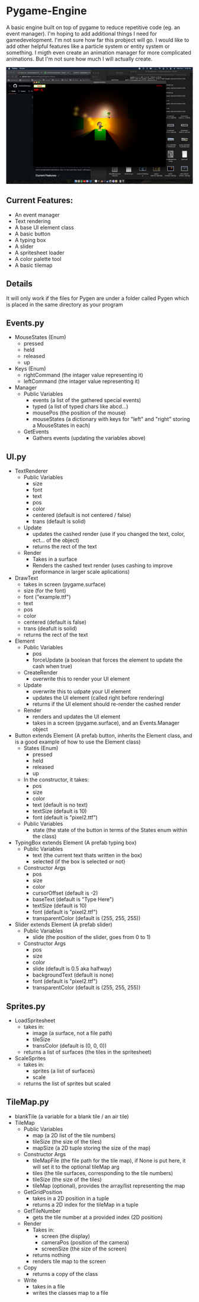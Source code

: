 # Pygame-Engine
A basic engine built on top of pygame to reduce repetitive code (eg. an event manager).
I'm hoping to add additional things I need for gamedevelopment. I'm not sure how far this probject will go. I would like to add other helpful features like a particle system or entity system or something. I migth even create an animation manager for more complicated animations. But I'm not sure how much I will actually create.

![A simple game created using the engine (11/1/2023)](https://github.com/AndrewDMorgan/Pygame-Engine/blob/main/Screenshot%202023-11-01%20at%209.46.23%20PM.png)

## Current Features:
* An event manager
* Text rendering
* A base UI element class
* A basic button
* A typing box
* A slider
* A spritesheet loader
* A color palette tool
* A basic tilemap

## Details
It will only work if the files for Pygen are under a folder called Pygen which is placed in the same directory as your program

## Events.py
- MouseStates (Enum)
    - pressed
    - held
    - released
    - up
- Keys (Enum)
    - rightCommand (the intager value representing it)
    - leftCommand (the intager value representing it)
- Manager
    - Public Variables
        - events (a list of the gathered special events)
        - typed (a list of typed chars like abcd...)
        - mousePos (the position of the mouse)
        - mouseStates (a dictionary with keys for "left" and "right" storing a MouseStates in each)
    - GetEvents
        - Gathers events (updating the variables above)

## UI.py
- TextRenderer
    - Public Variables
        - size
        - font
        - text
        - pos
        - color
        - centered (default is not centered / false)
        - trans (default is solid)
    - Update
        - updates the cashed render (use if you changed the text, color, ect... of the object)
        - returns the rect of the text
    - Render
        - Takes in a surface
        - Renders the cashed text render (uses cashing to improve preformance in larger scale aplications)
- DrawText
    - takes in screen (pygame.surface)
    - size (for the font)
    - font ("example.ttf")
    - text
    - pos
    - color
    - centered (default is false)
    - trans (deafult is solid)
    - returns the rect of the text
- Element
    - Public Variables
        - pos
        - forceUpdate (a boolean that forces the element to update the cash when true)
    - CreateRender
        - overwrite this to render your UI element
    - Update
        - overwrite this to udpate your UI element
        - updates the UI element (called right before rendering)
        - returns if the UI element should re-render the cashed render
    - Render
        - renders and updates the UI element
        - takes in a screen (pygame.surface), and an Events.Manager object
- Button extends Element (A prefab button, inherits the Element class, and is a good example of how to use the Element class)
    - States (Enum)
        - pressed
        - held
        - released
        - up
    - In the constructor, it takes:
        - pos
        - size
        - color
        - text (default is no text)
        - textSize (default is 10)
        - font (default is "pixel2.ttf")
    - Public Variables
        - state (the state of the button in terms of the States enum within the class)
- TypingBox extends Element (A prefab typing box)
    - Public Variables
        - text (the current text thats written in the box)
        - selected (if the box is selected or not)
    - Constructor Args
        - pos
        - size
        - color
        - cursorOffset (default is -2)
        - baseText (default is "Type Here")
        - textSize (default is 10)
        - font (default is "pixel2.ttf")
        - transparentColor (default is (255, 255, 255))
- Slider extends Element (A prefab slider)
    - Public Variables
        - slide (the position of the slider, goes from 0 to 1)
    - Constructor Args
        - pos
        - size
        - color
        - slide (default is 0.5 aka halfway)
        - backgroundText (default is none)
        - font (default is "pixel2.ttf")
        - transparentColor (default is (255, 255, 255))

## Sprites.py
- LoadSpritesheet
    - takes in:
        - image (a surface, not a file path)
        - tileSize
        - transColor (default is (0, 0, 0))
    - returns a list of surfaces (the tiles in the spritesheet)
- ScaleSprites
    - takes in:
        - sprites (a list of surfaces)
        - scale
    - returns the list of sprites but scaled

## TileMap.py
- blankTile (a variable for a blank tile / an air tile)
- TileMap
    - Public Variables
        - map (a 2D list of the tile numbers)
        - tileSize (the size of the tiles)
        - mapSize (a 2D tuple storing the size of the map)
    - Constructor Args
        - tileMapFile (the file path for the tile map), if None is put here, it will set it to the optional tileMap arg
        - tiles (the tile surfaces, corresponding to the tile numbers)
        - tileSize (the size of the tiles)
        - tileMap (optional), provides the array/list representing the map
    - GetGridPosition
        - takes in a 2D position in a tuple
        - returns a 2D index for the tileMap in a tuple
    - GetTileNumber
        - gets the tile number at a provided index (2D position)
    - Render
        - Takes in:
            - screen (the display)
            - cameraPos (position of the camera)
            - screenSize (the size of the screen)
        - returns nothing
        - renders tile map to the screen
    - Copy
        - returns a copy of the class
    - Write
        - takes in a file
        - writes the classes map to a file



